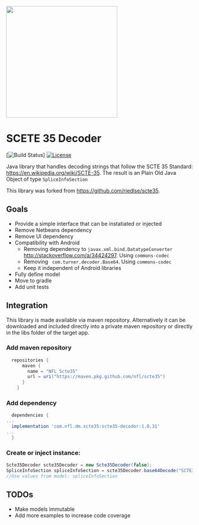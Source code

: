 <img src="http://static.nfl.com/static/content/public/static/img/logos/nfl-engineering-light.svg" width="300" />

# SCETE 35 Decoder

[![Build Status](https://github.com/nfl/scte35/workflows/gradle/badge.svg)]
[![License](https://img.shields.io/github/license/mashape/apistatus.svg)](https://github.com/nfl/scte35decoder/blob/master/LICENSE)

Java library that handles decoding strings that follow the SCTE 35 Standard: https://en.wikipedia.org/wiki/SCTE-35. The result is an Plain Old Java Object of type `SpliceInfoSection`

This library was forked from https://github.com/riedlse/scte35. 

## Goals
* Provide a simple interface that can be instatiated or injected
* Remove Netbeans dependency 
* Remove UI dependency
* Compatibility with Android
  * Removing dependency to `javax.xml.bind.DatatypeConverter` http://stackoverflow.com/a/34424297. Using `commons-codec`
  * Removing  ` com.turner.decoder.Base64`. Using `commons-codec`
  * Keep it independent of Android libraries
* Fully define model
* Move to gradle
* Add unit tests

## Integration
This library is made available via maven repository. Alternatively it can be downloaded and included directly into a private maven repository or directly in the libs folder of the target app.
### Add maven repository
```groovy
  repositories {
      maven {
        name = "NFL Scte35"
        url = uri("https://maven.pkg.github.com/nfl/scte35")
      }
    }
```
### Add dependency
```groovy
  dependencies {
...
  implementation 'com.nfl.dm.scte35:scte35-decoder:1.0.31'
...
  }
```
### Create or inject instance:
```java
Scte35Decoder scte35Decoder = new Scte35Decoder(false);
SpliceInfoSection spliceInfoSection = scte35Decoder.base64Decode("SCTE35_ENCODED_STRING");
//Use values from model: spliceInfoSection
```

## TODOs
* Make models immutable
* Add more examples to increase code coverage